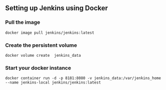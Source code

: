 ## Setting up Jenkins using Docker

### Pull the image

`docker image pull jenkins/jenkins:latest`

### Create the persistent volume

`docker volume create  jenkins_data`

### Start your docker instance

`docker container run -d -p 8181:8080 -v jenkins_data:/var/jenkins_home --name jenkins-local jenkins/jenkins:latest`